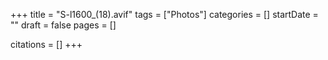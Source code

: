 +++
title = "S-l1600_(18).avif"
tags = ["Photos"]
categories = []
startDate = ""
draft = false
pages = []

citations = []
+++
